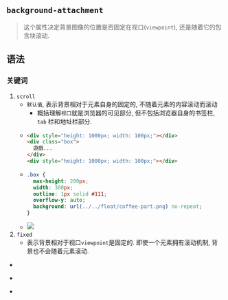 ## `background-attachment`
> 这个属性决定背景图像的位置是否固定在视口(`viewpoint`), 还是随着它的包含块滚动.
## 语法
### 关键词
1. `scroll`
    - `默认值`, 表示背景相对于元素自身的固定的, 不随着元素的内容滚动而滚动
      - 概括理解`视口`就是浏览器的可见部分, 但不包括浏览器自身的书签栏, `tab` 栏和地址栏部分.
    - ```html
      <div style="height: 1000px; width: 100px;"></div>
      <div class="box">
        遊戲...
      </div>
      <div style="height: 1000px; width: 100px;"></div>
    - ```css
      .box {
        max-height: 200px;
        width: 300px;
        outline: 1px solid #111;
        overflow-y: auto;
        background: url(../../float/coffee-part.png) no-repeat;
      }
    - ![](../../image/background-attachment-scroll.gif)
1. `fixed`
    - 表示背景相对于视口`viewpoint`是固定的. 即使一个元素拥有滚动机制, 背景也不会随着元素滚动.
      
- ```html
- ```css
- [](../../image/)